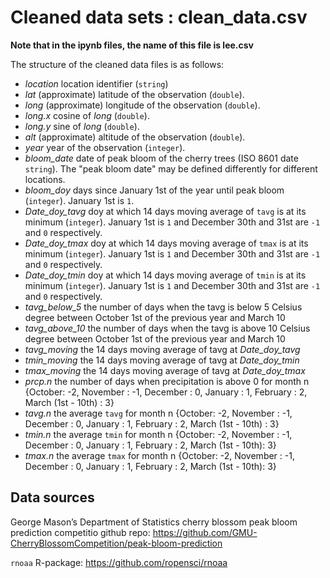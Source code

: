 # Cleaned data sets : clean_data.csv

**Note that in the ipynb files, the name of this file is lee.csv**


The structure of the cleaned data files is as follows:

* _location_ location identifier (`string`)
* _lat_ (approximate) latitude of the observation (`double`).
* _long_ (approximate) longitude of the observation (`double`).
* _long.x_ cosine of _long_ (`double`).
* _long.y_ sine of _long_ (`double`).
* _alt_ (approximate) altitude of the observation (`double`).
* _year_ year of the observation (`integer`).
* *bloom_date* date of peak bloom of the cherry trees (ISO 8601 date `string`). The "peak bloom date" may be defined differently for different locations.
* *bloom_doy* days since January 1st of the year until peak bloom (`integer`). January 1st is `1`.
* *Date_doy_tavg* doy at which 14 days moving average of `tavg` is at its minimum (`integer`). January 1st is `1` and December 30th and 31st are `-1` and `0` respectively.
* *Date_doy_tmax* doy at which 14 days moving average of `tmax` is at its minimum (`integer`). January 1st is `1` and December 30th and 31st are `-1` and `0` respectively.
* *Date_doy_tmin* doy at which 14 days moving average of `tmin` is at its minimum (`integer`). January 1st is `1` and December 30th and 31st are `-1` and `0` respectively.
* *tavg_below_5* the number of days when the tavg is below 5 Celsius degree between October 1st of the previous year and March 10
* *tavg_above_10* the number of days when the tavg is above 10 Celsius degree between October 1st of the previous year and March 10
* *tavg_moving* the 14 days moving average of tavg at *Date_doy_tavg*
* *tmin_moving* the 14 days moving average of tavg at *Date_doy_tmin*
* *tmax_moving* the 14 days moving average of tavg at *Date_doy_tmax*
* *prcp.n* the number of days when precipitation is above 0 for month n {October: -2, November : -1, December : 0, January : 1, February : 2, March (1st - 10th) : 3}
* *tavg.n* the average `tavg` for month n {October: -2, November : -1, December : 0, January : 1, February : 2, March (1st - 10th) : 3}
* *tmin.n* the average `tmin` for month n {October: -2, November : -1, December : 0, January : 1, February : 2, March (1st - 10th): 3}
* *tmax.n* the average `tmax` for month n {October: -2, November : -1, December : 0, January : 1, February : 2, March (1st - 10th): 3}



## Data sources

George Mason’s Department of Statistics cherry blossom peak bloom prediction competitio github repo: https://github.com/GMU-CherryBlossomCompetition/peak-bloom-prediction

`rnoaa` R-package: https://github.com/ropensci/rnoaa
